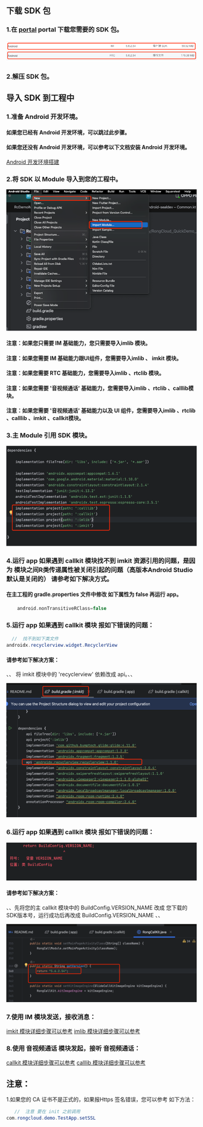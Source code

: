## 下载 SDK 包

### 1.在 [portal](https://eportal.rongcloud.cn/#/login) portal 下载您需要的 SDK 包。

![img.png](screenshots/download_sdk_package.png)

### 2.解压 SDK 包。

## 导入 SDK 到工程中

### 1.准备 Android 开发环境。

#### 如果您已经有 Android 开发环境，可以跳过此步骤。

#### 如果您还没有 Android 开发环境，可以参考以下文档安装 Android 开发环境。

[Android 开发环境搭建](https://developer.android.com/studio/index.html)

### 2.将 SDK 以 Module 导入到您的工程中。

![img.png](screenshots/import_sdk_package.png)

#### 注意：如果您只需要 IM 基础能力，您只需要导入imlib 模块。 
#### 注意：如果您需要 IM 基础能力跟UI组件，您需要导入imlib 、 imkit 模块。 
#### 注意：如果您需要 RTC 基础能力，您需要导入imlib 、rtclib 模块。 
#### 注意：如果您需要 '音视频通话' 基础能力，您需要导入imlib 、rtclib 、calllib模块。 
#### 注意：如果您需要 '音视频通话' 基础能力以及 UI 组件，您需要导入imlib 、rtclib 、calllib 、imkit 、callkit模块。 

### 3.主 Module 引用 SDK 模块。

![img.png](screenshots/app_dependencies.png)

### 4.运行 app 如果遇到 callkit 模块找不到 imkit 资源引用的问题，是因为 模块之间R类传递属性被关闭引起的问题（高版本Android Studio 默认是关闭的） 请参考如下解决方式。
  
#### 在主工程的 gradle.properties 文件中修改 如下属性为 false 再运行 app。

```groovy
    android.nonTransitiveRClass=false
   ```

### 5.运行 app 如果遇到 callkit 模块 报如下错误的问题：
  ```java
    //  找不到如下类文件
androidx.recyclerview.widget.RecyclerView
   ```

#### 请参考如下解决方案：

   、、 将 imkit 模块中的 'recyclerview' 依赖改成 api。、、

![img.png](screenshots/run_error_viewholder.png)

### 6.运行 app 如果遇到 callkit 模块 报如下错误的问题：

![img.png](screenshots/run_error_versionname.png)

#### 请参考如下解决方案：

   、、先将您的主 callkit 模块中的 BuildConfig.VERSION_NAME 改成 您下载的SDK版本号，运行成功后再改成 BuildConfig.VERSION_NAME 、、

![img.png](screenshots/run_error_versionName_modify.png)

### 7.使用 IM 模块发送，接收消息：

[ imkit 模块详细步骤可以参考](https://doc.rongcloud.cn/im/Android/5.X/ui/init)
[ imlib 模块详细步骤可以参考](https://doc.rongcloud.cn/im/Android/5.X/noui/init)

### 8.使用 音视频通话 模块发起，接听 音视频通话：

[ callkit 模块详细步骤可以参考](https://doc.rongcloud.cn/call/Android/5.X/callkit/init)
[ calllib 模块详细步骤可以参考](https://doc.rongcloud.cn/call/Android/5.X/calllib/init)


## 注意：

1.如果您的 CA 证书不是正式的，如果报Https 签名错误，您可以参考 如下方法：

 ```java
    //  注意 要在 init 之前调用
com.rongcloud.demo.TestApp.setSSL
   ```



